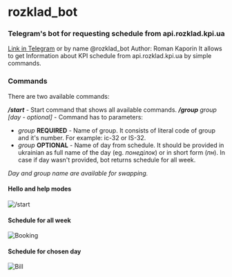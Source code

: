 # rozklad_bot
### Telegram's bot for requesting schedule from api.rozklad.kpi.ua
[Link in Telegram](https://telegram.me/rozklad_bot "Telegram link") or by name @rozklad_bot
Author: Roman Kaporin
It allows to get Information about KPI schedule from api.rozklad.kpi.ua by simple commands.

### Commands
There are two available commands:

**_/start_** - Start command that shows all available commands.
**_/group_** *group [day - optional]* - Command has to parameters:

* _group_ **REQUIRED** - Name of group. It consists of literal code of group and it's number. For example: іс-32 or IS-32.
* _group_ **OPTIONAL** - Name of day from schedule. It should be provided in ukrainian as full name of the day (eg. _понеділок_) or in short form (_пн_). In case if day wasn't provided, bot returns schedule for all week.

_Day and group name are available for swapping._   

#### Hello and help modes
![/start](https://s31.postimg.org/5s1jhy6uz/Qn_Lx_H4n5_Lz0.jpg)

#### Schedule for all week
![Booking](https://s31.postimg.org/hv6v5ihx7/W2m_Fy7_J6_ZHU.jpg)

#### Schedule for chosen day
![Bill](https://s31.postimg.org/883cvsoxn/Oga7432xPEI.jpg)
